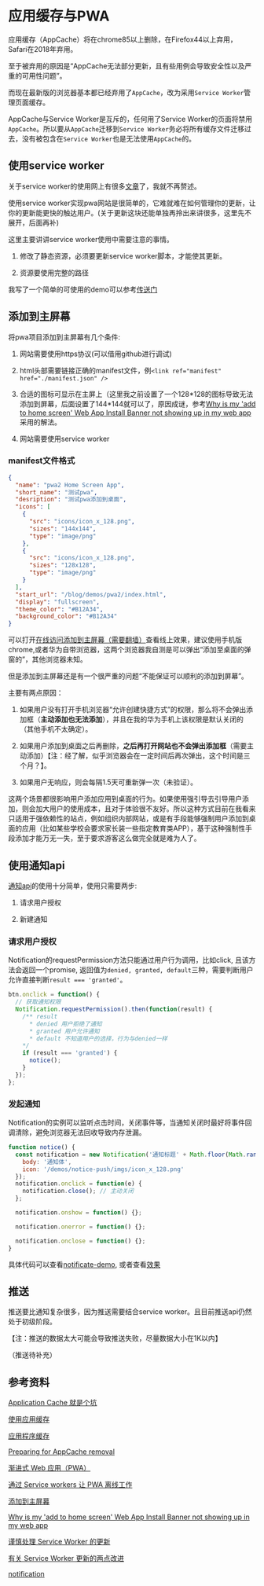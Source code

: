 # 应用缓存与PWA

[tag]:web|cache|pwa
[create]:2020-08-07

应用缓存（AppCache）将在chrome85以上删除，在Firefox44以上弃用，Safari在2018年弃用。

至于被弃用的原因是“AppCache无法部分更新，且有些用例会导致安全性以及严重的可用性问题”。

而现在最新版的浏览器基本都已经弃用了`AppCache`，改为采用`Service Worker`管理页面缓存。

AppCache与Service Worker是互斥的，任何用了Service Worker的页面将禁用`AppCache`。所以要从`AppCache`迁移到`Service Worker`务必将所有缓存文件迁移过去，没有被包含在`Service Worker`也是无法使用`AppCache`的。

## 使用service worker

关于service worker的使用网上有很多[文章](https://developer.mozilla.org/zh-CN/docs/Web/Progressive_web_apps/Offline_Service_workers)了，我就不再赘述。

使用service worker实现pwa网站是很简单的，它难就难在如何管理你的更新，让你的更新能更快的触达用户。(关于更新这块还能单独再拎出来讲很多，这里先不展开，后面再补)

这里主要讲讲service worker使用中需要注意的事情。

1. 修改了静态资源，必须要更新service worker脚本，才能使其更新。

2. 资源要使用完整的路径

我写了一个简单的可使用的demo可以参考[传送门](https://sansui-orz.github.io/blog/demos/pwa/)

## 添加到主屏幕

将pwa项目添加到主屏幕有几个条件:

1. 网站需要使用https协议(可以借用github进行调试)

2. html头部需要链接正确的manifest文件，例`<link ref="manifest" href="./manifest.json" />`

3. 合适的图标可显示在主屏上（这里我之前设置了一个128\*128的图标导致无法添加到屏幕，后面设置了144\*144就可以了，原因成谜，参考[Why is my 'add to home screen' Web App Install Banner not showing up in my web app](https://stackoverflow.com/questions/43003424/why-is-my-add-to-home-screen-web-app-install-banner-not-showing-up-in-my-web-a)采用的解法。

4. 网站需要使用service worker

### manifest文件格式

```json
{
  "name": "pwa2 Home Screen App",
  "short_name": "测试pwa",
  "desription": "测试pwa添加到桌面",
  "icons": [
    {
      "src": "icons/icon_x_128.png",
      "sizes": "144x144",
      "type": "image/png"
    },
    {
      "src": "icons/icon_x_128.png",
      "sizes": "128x128",
      "type": "image/png"
    }
  ],
  "start_url": "/blog/demos/pwa2/index.html",
  "display": "fullscreen",
  "theme_color": "#B12A34",
  "background_color": "#B12A34"
}
```

可以打开[在线访问添加到主屏幕（需要翻墙）](https://sansui-orz.github.io/blog/demos/pwa2/)查看线上效果，建议使用手机版chrome,或者华为自带浏览器，这两个浏览器我自测是可以弹出“添加至桌面的弹窗的”，其他浏览器未知。

但是添加到主屏幕还是有一个很严重的问题“不能保证可以顺利的添加到屏幕”。

主要有两点原因：

1. 如果用户没有打开手机浏览器“允许创建快捷方式”的权限，那么将不会弹出添加框（**主动添加也无法添加**），并且在我的华为手机上该权限是默认关闭的（其他手机不太确定）。

2. 如果用户添加到桌面之后再删除，**之后再打开网站也不会弹出添加框**（需要主动添加）【注：经了解，似乎浏览器会在一定时间后再次弹出，这个时间是三个月？】。

3. 如果用户无响应，则会每隔1.5天可重新弹一次（未验证）。

这两个场景都很影响用户添加应用到桌面的行为。如果使用强引导去引导用户添加，则会加大用户的使用成本，且对于体验很不友好。所以这种方式目前在我看来只适用于强依赖性的站点，例如组织内部网站，或是有手段能够强制用户添加到桌面的应用（比如某些学校会要求家长装一些指定教育类APP），基于这种强制性手段添加才能万无一失，至于要求游客这么做完全就是难为人了。

## 使用通知api

[通知api](https://developer.mozilla.org/zh-CN/docs/Web/API/notification)的使用十分简单，使用只需要两步:

1. 请求用户授权

2. 新建通知

### 请求用户授权

Notification的requestPermission方法只能通过用户行为调用，比如click, 且该方法会返回一个promise, 返回值为`denied, granted, default`三种，需要判断用户允许直接判断`result === 'granted'`。

```js
btn.onclick = function() {
  // 获取通知权限
  Notification.requestPermission().then(function(result) {
    /** result
      * denied 用户拒绝了通知
      * granted 用户允许通知
      * default 不知道用户的选择，行为与denied一样
    */
    if (result === 'granted') {
      notice();
    }
  });
};
```

### 发起通知

Notification的实例可以监听点击时间，关闭事件等，当通知关闭时最好将事件回调清除，避免浏览器无法回收导致内存泄漏。

```js
function notice() {
  const notification = new Notification('通知标题' + Math.floor(Math.random() * 100), {
    body: '通知体',
    icon: '/demos/notice-push/imgs/icon_x_128.png'
  });
  notification.onclick = function(e) {
    notification.close(); // 主动关闭
  };

  notification.onshow = function() {};

  notification.onerror = function() {};

  notification.onclose = function() {};
}
```

具体代码可以查看[notificate-demo](https://github.com/sansui-orz/blog/tree/master/demos/notice-push/notice.html), 或者查看[效果](https://sansui-orz.github.io/blog/demos/notice-push/notice.html)

## 推送

推送要比通知复杂很多，因为推送需要结合service worker。且目前推送api仍然处于初级阶段。

【注：推送的数据太大可能会导致推送失败，尽量数据大小在1K以内】

（推送待补充）

## 参考资料

[Application Cache 就是个坑](http://zoomzhao.github.io/2012/11/11/application-cache-is-a-douchebag/)

[使用应用缓存](https://developer.mozilla.org/zh-CN/docs/Web/HTML/Using_the_application_cache)

[应用程序缓存](https://www.chromestatus.com/feature/6192449487634432)

[Preparing for AppCache removal](https://web.dev/appcache-removal/)

[渐进式 Web 应用（PWA）](https://developer.mozilla.org/zh-CN/docs/Web/Progressive_web_apps)

[通过 Service workers 让 PWA 离线工作](https://developer.mozilla.org/zh-CN/docs/Web/Progressive_web_apps/Offline_Service_workers)

[添加到主屏幕](https://developer.mozilla.org/zh-CN/docs/Web/Progressive_web_apps/%E6%B7%BB%E5%8A%A0%E5%88%B0%E4%B8%BB%E5%B1%8F%E5%B9%95)

[Why is my 'add to home screen' Web App Install Banner not showing up in my web app](https://stackoverflow.com/questions/43003424/why-is-my-add-to-home-screen-web-app-install-banner-not-showing-up-in-my-web-a)

[谨慎处理 Service Worker 的更新](https://juejin.im/post/6844903792522035208)

[有关 Service Worker 更新的两点改进](https://github.com/lavas-project/lavas/issues/212)

[notification](https://developer.mozilla.org/zh-CN/docs/Web/API/notification)
